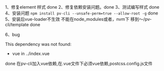 1、修复element 样式 done
2、修复依赖安装问题。done
3、测试编写样式 done
4、安装问题 `npm install pv-cli --unsafe-perm=true --allow-root -g` done
5、安装后vue-loader不生效 不能在node_modules或者，nvm下  移到～/pv-cli/template done

6、bug 

This dependency was not found:

* vue in ../index.vue 

done 在pv-cli加入vue依赖,在.vue文件下必须vue依赖,postcss.config.js文件